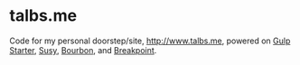 # talbs.me
Code for my personal doorstep/site, http://www.talbs.me, powered on [Gulp Starter](https://github.com/vigetlabs/gulp-starter), [Susy](https://github.com/oddbird/susy), [Bourbon](https://github.com/thoughtbot/bourbon), and [Breakpoint](https://github.com/at-import/breakpoint).





